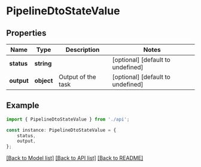 # PipelineDtoStateValue


## Properties

Name | Type | Description | Notes
------------ | ------------- | ------------- | -------------
**status** | **string** |  | [optional] [default to undefined]
**output** | **object** | Output of the task | [optional] [default to undefined]

## Example

```typescript
import { PipelineDtoStateValue } from './api';

const instance: PipelineDtoStateValue = {
    status,
    output,
};
```

[[Back to Model list]](../README.md#documentation-for-models) [[Back to API list]](../README.md#documentation-for-api-endpoints) [[Back to README]](../README.md)
